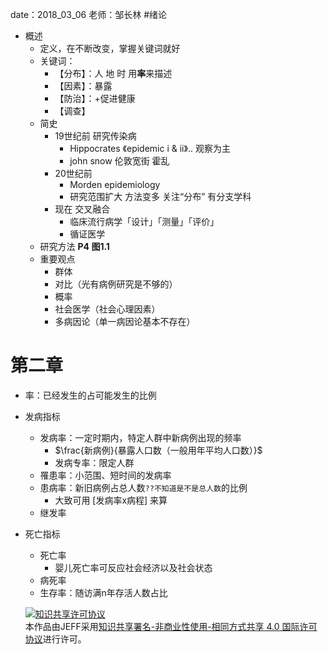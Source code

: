 date：2018_03_06
老师：邹长林
#绪论
- 概述
	- 定义，在不断改变，掌握关键词就好
	- 关键词：
		- 【分布】：人 地 时 用**率**来描述
		- 【因素】：暴露
		- 【防治】：+促进健康
		- 【调查】
	- 简史
		- 19世纪前 研究传染病
			- Hippocrates 《epidemic i & ii》.. 观察为主
			- john snow 伦敦宽街 霍乱
		- 20世纪前
			- Morden epidemiology
			- 研究范围扩大 方法变多 关注“分布” 有分支学科
		- 现在 交叉融合
			- 临床流行病学「设计」「测量」「评价」
			- 循证医学
	- 研究方法 **P4 图1.1**
	- 重要观点
		- 群体
		- 对比（光有病例研究是不够的）
		- 概率
		- 社会医学（社会心理因素）
		- 多病因论（单一病因论基本不存在）

# 第二章
- 率：已经发生的占可能发生的比例
- 发病指标
	- 发病率：一定时期内，特定人群中新病例出现的频率
		- $\frac{新病例}{暴露人口数（一般用年平均人口数）}$
		- 发病专率：限定人群
	- 罹患率：小范围、短时间的发病率
	- 患病率：新旧病例占总人数`??不知道是不是总人数`的比例
		- 大致可用 [发病率x病程] 来算
	- 继发率
- 死亡指标
	- 死亡率
		- 婴儿死亡率可反应社会经济以及社会状态
	- 病死率
	- 生存率：随访满n年存活人数占比

	<a rel="license" href="http://creativecommons.org/licenses/by-nc-sa/4.0/"><img alt="知识共享许可协议" style="border-width:0" src="https://i.creativecommons.org/l/by-nc-sa/4.0/88x31.png" /></a><br />本作品由<span xmlns:cc="http://creativecommons.org/ns#" property="cc:attributionName">JEFF</span>采用<a rel="license" href="http://creativecommons.org/licenses/by-nc-sa/4.0/">知识共享署名-非商业性使用-相同方式共享 4.0 国际许可协议</a>进行许可。
